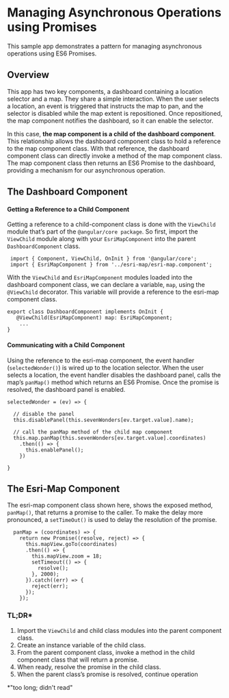 # Managing Asynchronous Operations using Promises

This sample app demonstrates a pattern for managing asynchronous operations using ES6 Promises. 
## Overview
This app has two key components, a dashboard containing a location selector and a map.  They share a simple interaction.  When the user selects a location, an event is triggered that instructs the map to pan, and the selector is disabled while the map extent is repositioned. Once repositioned, the map component notifies the dashboard, so it can enable the selector. 

In this case, **the map component is a child of the dashboard component**.  This relationship allows the dashboard component class to hold a reference to the map component class.  With that reference, the dashboard component class can directly invoke a method of the map component class.  The map component class then returns an ES6 Promise to the dashboard, providing a mechanism for our asynchronous operation. 

## The Dashboard Component
#### Getting a Reference to a Child Component
Getting a reference to a child-component class is done with the ```ViewChild``` module that’s part of the ```@angular/core package```.  So first, import the ```ViewChild``` module along with your ```EsriMapComponent``` into the parent ```DashboardComponent``` class.
```
 import { Component, ViewChild, OnInit } from '@angular/core';
 import { EsriMapComponent } from '../esri-map/esri-map.component';
```
With the ```ViewChild``` and ```EsriMapComponent``` modules loaded into the dashboard component class, we can declare a variable, ```map```, using the ```@ViewChild``` decorator.  This variable will provide a reference to the esri-map component class.  

```
export class DashboardComponent implements OnInit {
   @ViewChild(EsriMapComponent) map: EsriMapComponent; 
	...
}
```
#### Communicating with a Child Component
Using the reference to the esri-map component, the event handler (```selectedWonder()```) is wired up to the location selector. When the user selects a location, the event handler disables the dashboard panel, calls the map’s ```panMap()``` method which returns an ES6 Promise.  Once the promise is resolved, the dashboard panel is enabled.

```
selectedWonder = (ev) => {

  // disable the panel
  this.disablePanel(this.sevenWonders[ev.target.value].name);

  // call the panMap method of the child map component
  this.map.panMap(this.sevenWonders[ev.target.value].coordinates)
    .then(() => {
      this.enablePanel();
    })
		
}
```
## The Esri-Map Component
The esri-map component class shown here, shows the exposed method, ```panMap()```, that returns a promise to the caller.  To make the delay more pronounced, a ```setTimeOut()``` is used to delay the resolution of the promise.

```
  panMap = (coordinates) => {
    return new Promise((resolve, reject) => {
      this.mapView.goTo(coordinates)
      .then(() => {
        this.mapView.zoom = 18;
        setTimeout(() => {
          resolve();
        }, 2000);
      }).catch((err) => {
        reject(err);
      });
    });
```
### TL;DR*

1. Import the ```ViewChild``` and child class modules into the parent component class.
2. Create an instance variable of the child class.
3. From the parent component class, invoke a method in the child component class that will return a promise.
4. When ready, resolve the promise in the child class.
5. When the parent class’s promise is resolved, continue operation 

*"too long; didn't read"
